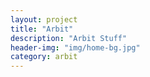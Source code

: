 ```yaml
---
layout: project
title: "Arbit"
description: "Arbit Stuff"
header-img: "img/home-bg.jpg"
category: arbit
---
```

